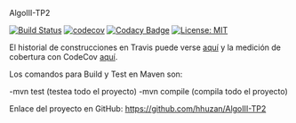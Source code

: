 ﻿ AlgoIII-TP2

[![Build Status](https://travis-ci.org/hhuzan/AlgoIII-TP2.svg?branch=master)](https://travis-ci.org/hhuzan/AlgoIII-TP2) [![codecov](https://img.shields.io/codecov/c/github/dwyl/hapi-auth-jwt2.svg?maxAge=2592000)](https://codecov.io/gh/hhuzan/AlgoIII-TP2)
[![Codacy Badge](https://api.codacy.com/project/badge/Grade/6fcd0cd0de204c79980ec827f0c86746)](https://www.codacy.com/manual/hhuzan/AlgoIII-TP2?utm_source=github.com&amp;utm_medium=referral&amp;utm_content=hhuzan/AlgoIII-TP2&amp;utm_campaign=Badge_Grade)
[![License: MIT](https://img.shields.io/badge/License-MIT-yellow.svg)](https://opensource.org/licenses/MIT)

El historial de construcciones en Travis puede verse [aquí](https://travis-ci.org/hhuzan/AlgoIII-TP2/builds) y la medición de cobertura con CodeCov [aquí](https://codecov.io/gh/hhuzan/AlgoIII-TP2).

Los comandos para Build y Test en Maven son:

-mvn test (testea todo el proyecto)
-mvn compile (compila todo el proyecto)

Enlace del proyecto en GitHub: https://github.com/hhuzan/AlgoIII-TP2
